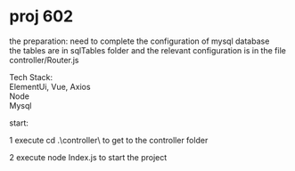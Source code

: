 # proj 602
the preparation: need to complete the configuration of mysql database  
the tables are in sqlTables folder and the relevant configuration is in the file controller/Router.js

Tech Stack:  
    ElementUi, Vue, Axios  
    Node  
    Mysql  
    
start:  

1 execute cd .\controller\ to get to the controller folder  

2 execute node Index.js to start the project